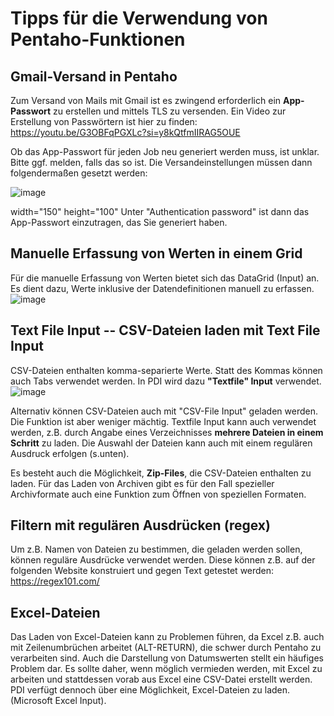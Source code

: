 # Tipps für die Verwendung von Pentaho-Funktionen

## Gmail-Versand in Pentaho
Zum Versand von Mails mit Gmail ist es zwingend erforderlich ein **App-Passwort** zu erstellen und mittels TLS zu versenden. 
Ein Video zur Erstellung von Passwörtern ist hier zu finden: https://youtu.be/G3OBFqPGXLc?si=y8kQtfmIIRAG5OUE

Ob das App-Passwort für jeden Job neu generiert werden muss, ist unklar. Bitte ggf. melden, falls das so ist.
Die Versandeinstellungen müssen dann folgendermaßen gesetzt werden:

![image](https://github.com/magruenefb3/DataIntegration/assets/97667586/ca6b2f2b-a5fd-46b3-ad0d-7c13369a2693)

width="150" height="100"
Unter "Authentication password" ist dann das App-Passwort einzutragen, das Sie generiert haben.

## Manuelle Erfassung von Werten in einem Grid
Für die manuelle Erfassung von Werten bietet sich das DataGrid (Input) an. Es dient dazu, Werte inklusive der Datendefinitionen manuell zu erfassen.
![image](https://github.com/magruenefb3/DataIntegration/assets/97667586/2fdfa688-4f76-474e-9d5a-161b2ca61254)


## Text File Input -- CSV-Dateien laden mit Text File Input
CSV-Dateien enthalten komma-separierte Werte. Statt des Kommas können auch Tabs verwendet werden. In PDI wird dazu **"Textfile" Input** verwendet. 
![image](https://github.com/magruenefb3/DataIntegration/assets/97667586/dadc347a-2e02-462b-b2b9-062212a1f122)

Alternativ können CSV-Dateien auch mit "CSV-File Input" geladen werden. Die Funktion ist aber weniger mächtig. 
Textfile Input kann auch verwendet werden, z.B. durch Angabe eines Verzeichnisses **mehrere Dateien in einem Schritt** zu laden. Die Auswahl der Dateien kann auch mit einem regulären Ausdruck erfolgen (s.unten). 

Es besteht auch die Möglichkeit, **Zip-Files**, die CSV-Dateien enthalten zu laden. Für das Laden von Archiven gibt es für den Fall spezieller Archivformate auch eine Funktion zum Öffnen von speziellen Formaten.


## Filtern mit regulären Ausdrücken (regex)
Um z.B. Namen von Dateien zu bestimmen, die geladen werden sollen, können reguläre Ausdrücke verwendet werden. 
Diese können z.B. auf der folgenden Website konstruiert und gegen Text getestet werden: https://regex101.com/ 

## Excel-Dateien
Das Laden von Excel-Dateien kann zu Problemen führen, da Excel z.B. auch mit Zeilenumbrüchen arbeitet (ALT-RETURN), die schwer durch Pentaho zu verarbeiten sind. Auch die Darstellung von Datumswerten stellt ein häufiges Problem dar. Es sollte daher, wenn möglich vermieden werden, mit Excel zu arbeiten und stattdessen vorab aus Excel eine CSV-Datei erstellt werden.
PDI verfügt dennoch über eine Möglichkeit, Excel-Dateien zu laden. (Microsoft Excel Input).


